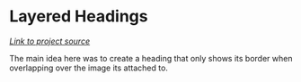 # Layered Headings

[_Link to project source_](https://github.com/nkooman/the-showcase/tree/feature/readme-footer/src/projects/layered-headings)

The main idea here was to create a heading that only shows its border when overlapping over the image its attached to.
